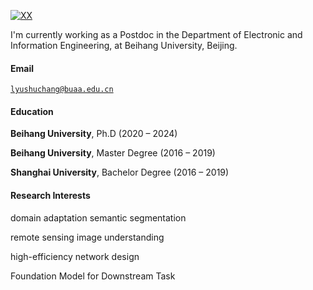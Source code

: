 [![XX](https://img.shields.io/badge/XX-github-blue?logo=github)](https://github.com/CV-ShuchangLyu)

I'm currently working as a Postdoc in the Department of Electronic and Information Engineering, at Beihang University, Beijing.

#### Email  
<code>lyushuchang@buaa.edu.cn</code>  

#### Education  
**Beihang University**, Ph.D (2020 – 2024)   

**Beihang University**, Master Degree (2016 – 2019)   

**Shanghai University**, Bachelor Degree (2016 – 2019) 

#### Research Interests  
domain adaptation semantic segmentation

remote sensing image understanding

high-efficiency network design

Foundation Model for Downstream Task
